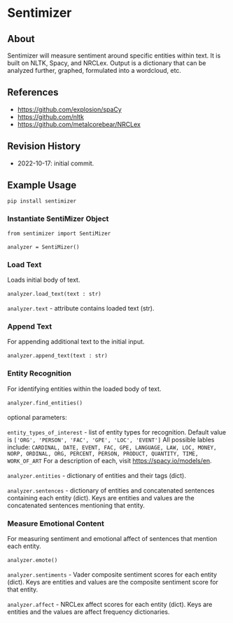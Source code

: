 # Sentimizer

## About

Sentimizer will measure sentiment around specific entities within text.  It is built on NLTK, Spacy, and NRCLex.  Output is a dictionary that can be analyzed further, graphed, formulated into a wordcloud, etc.

## References
* https://github.com/explosion/spaCy
* https://github.com/nltk
* https://github.com/metalcorebear/NRCLex

## Revision History
* 2022-10-17: initial commit.

## Example Usage
`pip install sentimizer`

### Instantiate SentiMizer Object
`from sentimizer import SentiMizer`<br><br>
`analyzer = SentiMizer()`

### Load Text
Loads initial body of text.<br><br>
`analyzer.load_text(text : str)`<br><br>
`analyzer.text` - attribute contains loaded text (str).

### Append Text
For appending additional text to the initial input.<br><br>
`analyzer.append_text(text : str)`

### Entity Recognition
For identifying entities within the loaded body of text.<br><br>
`analyzer.find_entities()`<br><br>
optional parameters:<br><br>
`entity_types_of_interest` - list of entity types for recognition.  Default value is `['ORG', 'PERSON', 'FAC', 'GPE', 'LOC', 'EVENT']`  All possible lables include: `CARDINAL, DATE, EVENT, FAC, GPE, LANGUAGE, LAW, LOC, MONEY, NORP, ORDINAL, ORG, PERCENT, PERSON, PRODUCT, QUANTITY, TIME, WORK_OF_ART` For a description of each, visit https://spacy.io/models/en. <br><br>
`analyzer.entities` - dictionary of entities and their tags (dict).<br><br>
`analyzer.sentences` - dictionary of entities and concatenated sentences containing each entity (dict).  Keys are entities and values are the concatenated sentences mentioning that entity.

### Measure Emotional Content
For measuring sentiment and emotional affect of sentences that mention each entity.<br><br>
`analyzer.emote()`<br><br>
`analyzer.sentiments` - Vader composite sentiment scores for each entity (dict).  Keys are entities and values are the composite sentiment score for that entity.<br><br>
`analyzer.affect` - NRCLex affect scores for each entity (dict).  Keys are entities and the values are affect frequency dictionaries.